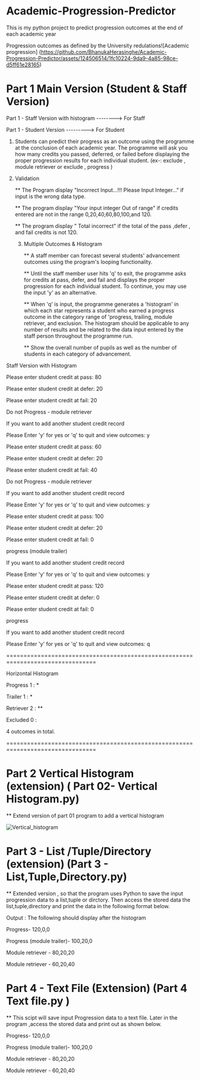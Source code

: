 # Academic-Progression-Predictor
This is my python project to predict progression outcomes at the end of each academic year 

Progression outcomes as defined by the University redulations![Academic progression]
(https://github.com/BhanukaHerasinghe/Academic-Progression-Predictor/assets/124506514/1fc10224-9da9-4a85-98ce-d5ff61e28165)


<h1>Part 1 Main Version (Student & Staff Version)</h1>

Part 1 - Staff Version with histogram  -------->  For Staff

Part 1 - Student Version --------->  For Student

1) Students can predict their progress as an outcome using the programme at the conclusion of each academic year. The programme will ask you how many credits you passed, deferred, or failed before displaying the proper progression results for each individual student.
(ex-: exclude , module retriever or exclude , progress )

2) Validation

   ** The Program display "Incorrect Input...!!! Please Input Integer..." if input is the wrong data type.

   ** The program display "Your input integer Out of range" if credits entered are not in the range 0,20,40,60,80,100,and 120.

   ** The program display " Total incorrect" if the total of the pass ,defer , and fail credits is not 120.

   3) Multiple Outcomes & Histogram

      ** A staff member can forecast several students' advancement outcomes using the program's looping functionality.

      ** Until the staff member user hits 'q' to exit, the programme asks for credits at pass, defer, and fail and displays the proper progression for each individual student. To continue, you may use the input 'y' as an alternative.

      ** When 'q' is input, the programme generates a 'histogram' in which each star represents a student who earned a progress outcome in the category range of 'progress, trailing, module retriever, and exclusion. The histogram should be applicable to any number of results and be related to the data input entered by the staff person throughout the programme run.

      ** Show the overall number of pupils as well as the number of students in each category of advancement.

Staff Version with Histogram
      
Please enter student credit at pass: 80

Please enter student credit at defer: 20

Please enter student credit at fail: 20

Do not Progress - module retriever


If you want to add another student credit record

Please Enter 'y' for yes or 'q' to quit and view outcomes: y


Please enter student credit at pass: 60

Please enter student credit at defer: 20

Please enter student credit at fail: 40

Do not Progress - module retriever


If you want to add another student credit record

Please Enter 'y' for yes or 'q' to quit and view outcomes: y


Please enter student credit at pass: 100

Please enter student credit at defer: 20

Please enter student credit at fail: 0

progress (module trailer)


If you want to add another student credit record

Please Enter 'y' for yes or 'q' to quit and view outcomes: y


Please enter student credit at pass: 120

Please enter student credit at defer: 0

Please enter student credit at fail: 0

progress


If you want to add another student credit record

Please Enter 'y' for yes or 'q' to quit and view outcomes: q



================================================================================

Horizontal Histogram

Progress 1  : *

Trailer 1   : *

Retriever 2 : **

Excluded 0  : 


4 outcomes in total.

================================================================================


<h1> Part 2  Vertical Histogram (extension) ( Part 02- Vertical Histogram.py) </h1>

** Extend version of part 01 program to add a vertical histogram 


![Vertical_histogram](https://github.com/BhanukaHerasinghe/Academic-Progression-Predictor/assets/124506514/a3c3dfe1-5a41-4bd7-8808-1189584d211c)


<h1> Part 3 - List /Tuple/Directory (extension) (Part 3 - List,Tuple,Directory.py) </h1>

** Extended version , so that the program uses Python to save  the input progression data to a list,tuple or dirctory. Then access the stored data the list,tuple,directory and print the data in the following format below.

Output : The following should display after the histogram

Progress- 120,0,0

Progress (module trailer)- 100,20,0

Module retriever -  80,20,20

Module retriever -  60,20,40


<h1> Part 4 - Text File (Extension) (Part 4 Text file.py ) </h1>

** This scipt will save input Progression data to a text file. Later in the program ,access the stored data and print out as shown below.

Progress- 120,0,0

Progress (module trailer)- 100,20,0

Module retriever -  80,20,20

Module retriever -  60,20,40






      
